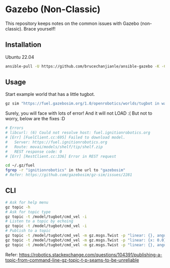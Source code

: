 # Gazebo (Non-Classic)

This repository keeps notes on the common issues with Gazebo (non-classic). Brace yourself!

## Installation

Ubuntu 22.04
```bash
ansible-pull -U https://github.com/brucechanjianle/ansible-gazebo -K -C harmonic
```

## Usage

Start example world that has a little tugbot.
```bash
gz sim "https://fuel.gazebosim.org/1.0/openrobotics/worlds/tugbot in warehouse"
```

Surely, you will face with lots of error! And it will not LOAD :(
But not to worry, below are the fixes :D
```bash
# Errors
# libcurl: (6) Could not resolve host: fuel.ignitionrobotics.org
# [Err] [FuelClient.cc:695] Failed to download model.
#   Server: https://fuel.ignitionrobotics.org
#   Route: movai/models/shelf/tip/shelf.zip
#   REST response code: 0
# [Err] [RestClient.cc:336] Error in REST request

cd ~/.gz/fuel
fgrep -r "ignitionrobotics" in the url to "gazebosim"
# Refer: https://github.com/gazebosim/gz-sim/issues/2281
```

## CLI

```bash
# Ask for help menu
gz topic -h
# Ask for topic type
gz topic -t /model/tugbot/cmd_vel -i
# Listen to a topic by echoing
gz topic -t /model/tugbot/cmd_vel -i
# Publish to a topic
gz topic -t /model/tugbot/cmd_vel -m gz.msgs.Twist -p "linear: {}, angular: {}"
gz topic -t /model/tugbot/cmd_vel -m gz.msgs.Twist -p "linear: {x: 0.0}, angular: {z: -0.5}"
gz topic -t /model/tugbot/cmd_vel -m gz.msgs.Twist -p "linear: {}, angular: {z: 0.5}"
```

Refer: https://robotics.stackexchange.com/questions/104391/publishing-a-topic-from-command-line-gz-topic-t-p-seams-to-be-unreliable